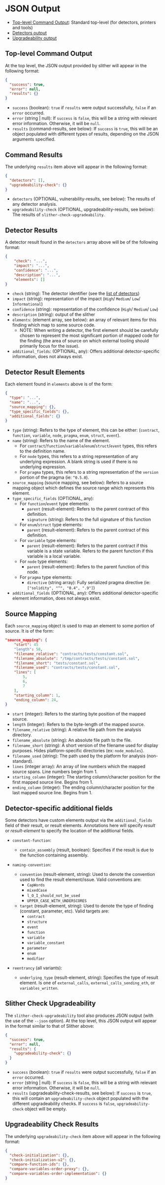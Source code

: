 # JSON Output

- [Top-level Command Output](https://github.com/crytic/slither/wiki/JSON-output#top-level-command-output): Standard top-level (for detectors, printers and tools)
- [Detectors output](https://github.com/crytic/slither/wiki/JSON-output#detector-results)
- [Upgradeability output](https://github.com/crytic/slither/wiki/JSON-output#slither-check-upgradeability)

## Top-level Command Output

At the top level, the JSON output provided by slither will appear in the following format:

```json
{
  "success": true,
  "error": null,
  "results": {}
}
```

- `success` (boolean): `true` if `results` were output successfully, `false` if an `error` occurred.
- `error` (string | null): If `success` is `false`, this will be a string with relevant error information. Otherwise, it will be `null`.
- `results` (command-results, see below): If `success` is `true`, this will be an object populated with different types of results, depending on the JSON arguments specified.

## Command Results

The underlying `results` item above will appear in the following format:

```json
{
  "detectors": [],
  "upgradeability-check": {}
}
```

- `detectors` (OPTIONAL, vulnerability-results, see below): The results of any detector analysis.
- `upgradeability-check` (OPTIONAL, upgradeability-results, see below): The results of `slither-check-upgradeability`.

## Detector Results

A detector result found in the `detectors` array above will be of the following format:

```json
{
	"check": "...",
	"impact": "...",
	"confidence": "...",
	"description": "...",
	"elements": []
}
```

- `check` (string): The detector identifier (see the [list of detectors](https://github.com/trailofbits/slither#detectors))
- `impact` (string): representation of the impact (`High`/ `Medium`/ `Low`/ `Informational`)
- `confidence` (string): representation of the confidence (`High`/ `Medium`/ `Low`)
- `description` (string): output of the slither
- `elements`: (element array, see below): an array of relevant items for this finding which map to some source code.
  - NOTE: When writing a detector, the first element should be carefully chosen to represent the most significant portion of mapped code for the finding (the area of source on which external tooling should primarily focus for the issue).
- `additional_fields`: (OPTIONAL, any): Offers additional detector-specific information, does not always exist.

## Detector Result Elements

Each element found in `elements` above is of the form:

```json
{
  "type": "...",
  "name": "...",
  "source_mapping": {},
  "type_specific_fields": {},
  "additional_fields": {}
}
```

- `type` (string): Refers to the type of element, this can be either: (`contract`, `function`, `variable`, `node`, `pragma`, `enum`, `struct`, `event`).
- `name` (string): Refers to the name of the element.
  - For `contract`/`function`/`variable`/`enum`/`struct`/`event` types, this refers to the definition name.
  - For `node` types, this refers to a string representation of any underlying expression. A blank string is used if there is no underlying expression.
  - For `pragma` types, this refers to a string representation of the `version` portion of the pragma (ie: `^0.5.0`).
- `source_mapping` (source mapping, see below): Refers to a source mapping object which defines the source range which represents this element.
- `type_specific_fields` (OPTIONAL, any):
  - For `function`/`event` type elements:
    - `parent` (result-element): Refers to the parent contract of this definition.
    - `signature` (string): Refers to the full signature of this function
  - For `enum`/`struct` type elements:
    - `parent` (result-element): Refers to the parent contract of this definition.
  - For `variable` type elements:
    - `parent` (result-element): Refers to the parent contract if this variable is a state variable. Refers to the parent function if this variable is a local variable.
  - For `node` type elements:
    - `parent` (result-element): Refers to the parent function of this node.
  - For `pragma` type elements:
    - `directive` (string array): Fully serialized pragma directive (ie: `["solidity", "^", "0.4", ".9"]`)
- `additional_fields` (OPTIONAL, any): Offers additional detector-specific element information, does not always exist.

## Source Mapping

Each `source_mapping` object is used to map an element to some portion of source. It is of the form:

```json
"source_mapping": {
	"start": 45
	"length": 58,
	"filename_relative": "contracts/tests/constant.sol",
	"filename_absolute": "/tmp/contracts/tests/constant.sol",
	"filename_short": "tests/constant.sol",
	"filename_used": "contracts/tests/constant.sol",
	"lines": [
		5,
		6,
		7
 	],
 	"starting_column": 1,
 	"ending_column": 24,
}
```

- `start` (integer): Refers to the starting byte position of the mapped source.
- `length` (integer): Refers to the byte-length of the mapped source.
- `filename_relative` (string): A relative file path from the analysis directory.
- `filename_absolute` (string): An absolute file path to the file.
- `filename_short` (string): A short version of the filename used for display purposes. Hides platform-specific directories (ex: `node_modules`).
- `filename_used` (string): The path used by the platform for analysis (non-standard).
- `lines` (integer array): An array of line numbers which the mapped source spans. Line numbers begin from 1.
- `starting_column` (integer): The starting column/character position for the first mapped source line. Begins from 1.
- `ending_column` (integer): The ending column/character position for the last mapped source line. Begins from 1.

## Detector-specific additional fields

Some detectors have custom elements output via the `additional_fields` field of their result, or result elements. Annotations here will specify _result_ or _result-element_ to specify the location of the additional fields.

- `constant-function`:
  - `contain_assembly` (result, boolean): Specifies if the result is due to the function containing assembly.
- `naming-convention`:

  - `convention` (result-element, string): Used to denote the convention used to find the result element/issue. Valid conventions are:
    - `CapWords`
    - `mixedCase`
    - `l_O_I_should_not_be_used`
    - `UPPER_CASE_WITH_UNDERSCORES`
  - `target` (result-element, string): Used to denote the type of finding (constant, parameter, etc). Valid targets are:
    - `contract`
    - `structure`
    - `event`
    - `function`
    - `variable`
    - `variable_constant`
    - `parameter`
    - `enum`
    - `modifier`

- `reentrancy` (all variants):
  - `underlying_type` (result-element, string): Specifies the type of result element. Is one of `external_calls`, `external_calls_sending_eth`, or `variables_written`.

## Slither Check Upgradeability

The `slither-check-upgradeability` tool also produces JSON output (with the use of the `--json` option). At the top level, this JSON output will appear in the format similar to that of Slither above:

```json
{
  "success": true,
  "error": null,
  "results": {
    "upgradeability-check": {}
  }
}
```

- `success` (boolean): `true` if `results` were output successfully, `false` if an `error` occurred.
- `error` (string | null): If `success` is `false`, this will be a string with relevant error information. Otherwise, it will be `null`.
- `results` (upgradeability-check-results, see below): If `success` is `true`, this will contain an `upgradeability-check` object populated with the different upgradeability checks. If `success` is `false`, `upgradeability-check` object will be empty.

## Upgradeability Check Results

The underlying `upgradeability-check` item above will appear in the following format:

```json
{
  "check-initialization": {},
  "check-initialization-v2": {},
  "compare-function-ids": {},
  "compare-variables-order-proxy": {},
  "compare-variables-order-implementation": {}
}
```
